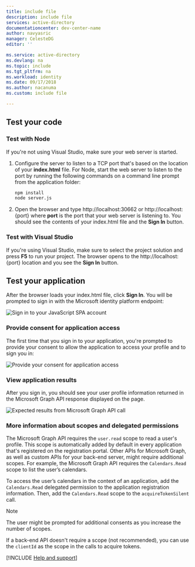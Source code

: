 ```yaml
---
title: include file
description: include file
services: active-directory
documentationcenter: dev-center-name
author: navyasric
manager: CelesteDG
editor: ''

ms.service: active-directory
ms.devlang: na
ms.topic: include
ms.tgt_pltfrm: na
ms.workload: identity
ms.date: 09/17/2018
ms.author: nacanuma
ms.custom: include file

---
```


## Test your code

### Test with Node

If you're not using Visual Studio, make sure your web server is started.

1. Configure the server to listen to a TCP port that's based on the location of your **index.html** file. For Node, start the web server to listen to the port by running the following commands on a command line prompt from the application folder:

    ```bash
    npm install
    node server.js
    ```
1. Open the browser and type http://<span></span>localhost:30662 or http://<span></span>localhost:{port} where **port** is the port that your web server is listening to. You should see the contents of your index.html file and the **Sign In** button.

<p><!-- -->

### Test with Visual Studio

If you're using Visual Studio, make sure to select the project solution and press **F5** to run your project. The browser opens to the http://<span></span>localhost:{port} location and you see the **Sign In** button.

## Test your application

After the browser loads your index.html file, click **Sign In**. You will be prompted to sign in with the Microsoft identity platform endpoint:

![Sign in to your JavaScript SPA account](media/active-directory-develop-guidedsetup-javascriptspa-test/javascriptspascreenshot1.png)

### Provide consent for application access

The first time that you sign in to your application, you're prompted to provide your consent to allow the application to access your profile and to sign you in:

![Provide your consent for application access](media/active-directory-develop-guidedsetup-javascriptspa-test/javascriptspaconsent.png)

### View application results

After you sign in, you should see your user profile information returned in the Microsoft Graph API response displayed on the page.

![Expected results from Microsoft Graph API call](media/active-directory-develop-guidedsetup-javascriptspa-test/javascriptsparesults.png)

<!--start-collapse-->
### More information about scopes and delegated permissions

The Microsoft Graph API requires the `user.read` scope to read a user's profile. This scope is automatically added by default in every application that's registered on the registration portal. Other APIs for Microsoft Graph, as well as custom APIs for your back-end server, might require additional scopes. For example, the Microsoft Graph API requires the `Calendars.Read` scope to list the user’s calendars.

To access the user’s calendars in the context of an application, add the `Calendars.Read` delegated permission to the application registration information. Then, add the `Calendars.Read` scope to the `acquireTokenSilent` call.

>[!NOTE]
>The user might be prompted for additional consents as you increase the number of scopes.

If a back-end API doesn't require a scope (not recommended), you can use the `clientId` as the scope in the calls to acquire tokens.

<!--end-collapse-->

[!INCLUDE [Help and support](./active-directory-develop-help-support-include.md)]